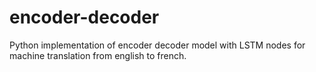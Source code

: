 # encoder-decoder
Python implementation of encoder decoder model with LSTM nodes for machine translation from english to french. 

